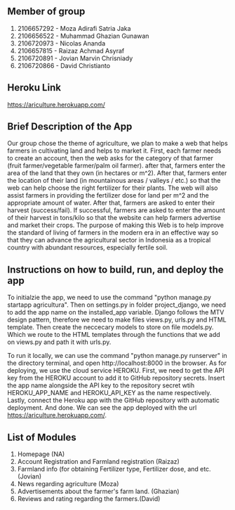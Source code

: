 ## Member of group
1. 2106657292 - Moza Adirafi Satria Jaka
2. 2106656522 - Muhammad Ghazian Gunawan  
3. 2106720973 - Nicolas Ananda 
4. 2106657815 - Raizaz Achmad Asyraf
5. 2106720891 - Jovian Marvin Chrisniady
6. 2106720866 - David Christianto

## Heroku Link
https://ariculture.herokuapp.com/

## Brief Description of the App
Our group chose the theme of agriculture, we plan to make a web that helps farmers in cultivating land and helps to market it. First, each farmer needs to create an account, then the web asks for the category of that farmer (fruit farmer/vegetable farmer/palm oil farmer). after that, farmers enter the area of the land that they own (in hectares or m^2). After that, farmers enter the location of their land (in mountainous areas / valleys / etc.) so that the web can help choose the right fertilizer for their plants. The web will also assist farmers in providing the fertilizer dose for land per m^2 and the appropriate amount of water. After that, farmers are asked to enter their harvest (success/fail). If successful, farmers are asked to enter the amount of their harvest in tons/kilo so that the website can help farmers advertise and market their crops. The purpose of making this Web is to help improve the standard of living of farmers in the modern era in an effective way so that they can advance the agricultural sector in Indonesia as a tropical country with abundant resources, especially fertile soil.

## Instructions on how to build, run, and deploy the app
To initialzie the app, we need to use the command "python manage.py startapp agricultura". Then on settings.py in folder project_django, we need to add the app name on the installed_app variable. Django follows the MTV design pattern, therefore we need to make files views.py, urls.py and HTML template. Then create the neccecary models to store on file models.py. Which we route to the HTML templates through the functions that we add on views.py and path it with urls.py.

To run it locally, we can use the command "python manage.py runserver" in the directory terminal, and open http://localhost:8000 in the browser. As for deploying, we use the cloud service HEROKU. First, we need to get the API key from the HEROKU account to add it to GitHub repository secrets. Insert the app name alongside the API key to the repository secret wtih HEROKU_APP_NAME and HEROKU_API_KEY as the name respectively. Lastly, connect the Heroku app with the GitHub repository with automatic deployment. And done. We can see the app deployed with the url https://ariculture.herokuapp.com/.

## List of Modules
1. Homepage (NA)
2. Account Registration and Farmland registration (Raizaz)
3. Farmland info (for obtaining Fertilizer type, Fertilizer dose, and etc. (Jovian)
4. News regarding agriculture (Moza)
5. Advertisements about the farmer's farm land. (Ghazian)
6. Reviews and rating regarding the farmers.(David)
